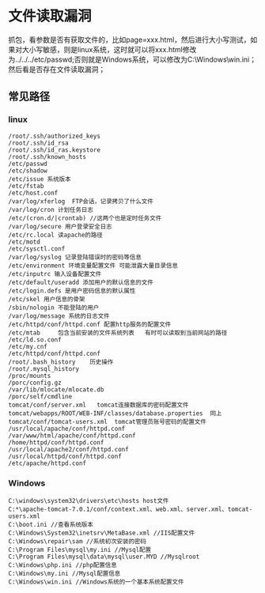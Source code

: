 # 文件读取漏洞

抓包，看参数是否有获取文件的，比如page=xxx.html，然后进行大小写测试，如果对大小写敏感，则是linux系统，这时就可以将xxx.html修改为../../../etc/passwd;否则就是Windows系统，可以修改为C:\Windows\win.ini；然后看是否存在文件读取漏洞；

## 常见路径

### linux

    /root/.ssh/authorized_keys
    /root/.ssh/id_rsa
    /root/.ssh/id_ras.keystore
    /root/.ssh/known_hosts
    /etc/passwd
    /etc/shadow
    /etc/issue 系统版本
    /etc/fstab
    /etc/host.conf
    /var/log/xferlog  FTP会话，记录拷贝了什么文件
    /var/log/cron 计划任务日志
    /etc/(cron.d/|crontab) //这两个也是定时任务文件
    /var/log/secure 用户登录安全日志
    /etc/rc.local 读apache的路径
    /etc/motd
    /etc/sysctl.conf
    /var/log/syslog 记录登陆错误时的密码等信息
    /etc/environment 环境变量配置文件 可能泄露大量目录信息
    /etc/inputrc 输入设备配置文件
    /etc/default/useradd 添加用户的默认信息的文件
    /etc/login.defs 是用户密码信息的默认属性
    /etc/skel 用户信息的骨架
    /sbin/nologin 不能登陆的用户
    /var/log/message 系统的日志文件
    /etc/httpd/conf/httpd.conf 配置http服务的配置文件
    /etc/mtab     包含当前安装的文件系统列表   有时可以读取到当前网站的路径
    /etc/ld.so.conf
    /etc/my.cnf
    /etc/httpd/conf/httpd.conf
    /root/.bash_history    历史操作
    /root/.mysql_history
    /proc/mounts
    /porc/config.gz
    /var/lib/mlocate/mlocate.db
    /porc/self/cmdline
    tomcat/conf/server.xml   tomcat连接数据库的密码配置文件
    tomcat/webapps/ROOT/WEB-INF/classes/database.properties  同上
    tomcat/conf/tomcat-users.xml  tomcat管理员账号密码的配置文件
    /usr/local/apache/conf/httpd.conf
    /var/www/html/apache/conf/httpd.conf
    /home/httpd/conf/httpd.conf
    /usr/local/apache2/conf/httpd.conf
    /usr/local/httpd/conf/httpd.conf
    /etc/apache/httpd.conf
    
### Windows

    C:\windows\system32\drivers\etc\hosts host文件
    C:*\apache-tomcat-7.0.1/conf/context.xml、web.xml、server.xml、tomcat-users.xml
    C:\boot.ini //查看系统版本
    C:\Windows\System32\inetsrv\MetaBase.xml //IIS配置文件
    C:\Windows\repair\sam //系统初次安装的密码
    C:\Program Files\mysql\my.ini //Mysql配置
    C:\Program Files\mysql\data\mysql\user.MYD //Mysqlroot
    C:\Windows\php.ini //php配置信息
    C:\Windows\my.ini //Mysql配置信息
    C:\Windows\win.ini //Windows系统的一个基本系统配置文件